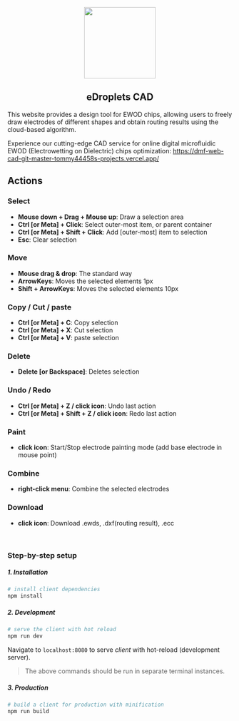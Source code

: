

<p align="center">
  <img width="160px" src="https://github.com/tommy44458/eDroplets-CAD/blob/master/static/edrop_logo.png">
</p>

<h2 align="center">eDroplets CAD</h2>

This website provides a design tool for EWOD chips, allowing users to freely draw electrodes of different shapes and obtain routing results using the cloud-based algorithm.

Experience our cutting-edge CAD service for online digital microfluidic EWOD (Electrowetting on Dielectric) chips optimization: https://dmf-web-cad-git-master-tommy44458s-projects.vercel.app/

## Actions

### Select
* **Mouse down + Drag + Mouse up**: Draw a selection area
* **Ctrl [or Meta] + Click**: Select outer-most item, or parent container
* **Ctrl [or Meta] + Shift + Click**: Add [outer-most] item to selection
* **Esc**: Clear selection

### Move
* **Mouse drag & drop**: The standard way
* **ArrowKeys**: Moves the selected elements 1px
* **Shift + ArrowKeys**: Moves the selected elements 10px

### Copy / Cut / paste
* **Ctrl [or Meta] + C**: Copy selection
* **Ctrl [or Meta] + X**: Cut selection
* **Ctrl [or Meta] + V**: paste selection

### Delete
* **Delete [or Backspace]**: Deletes selection

### Undo / Redo
* **Ctrl [or Meta] + Z / click icon**: Undo last action
* **Ctrl [or Meta] + Shift + Z / click icon**: Redo last action

### Paint
* **click icon**: Start/Stop electrode painting mode (add base electrode in mouse point) 

### Combine
* **right-click menu**: Combine the selected electrodes

### Download
* **click icon**: Download .ewds, .dxf(routing result), .ecc

</br>

### Step-by-step setup

##### 1. Installation
``` bash
# install client dependencies
npm install
```

##### 2. Development
``` bash
# serve the client with hot reload
npm run dev
```
Navigate to `localhost:8080` to serve *client* with hot-reload (development server).

> The above commands should be run in separate terminal instances.

##### 3. Production
``` bash
# build a client for production with minification
npm run build
```
